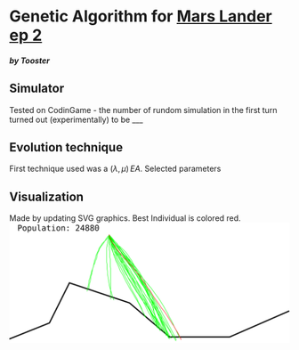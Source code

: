 # Genetic Algorithm for [Mars Lander ep 2](https://www.codingame.com/ide/puzzle/mars-lander)
##### by Tooster

## Simulator
Tested on CodinGame - the number of rundom simulation in the first turn turned out (experimentally) to be ___

## Evolution technique
First technique used was a $(\lambda, \mu)\,EA$. Selected parameters

## Visualization
Made by updating SVG graphics. Best Individual is colored red.
![image](vis1.svg)